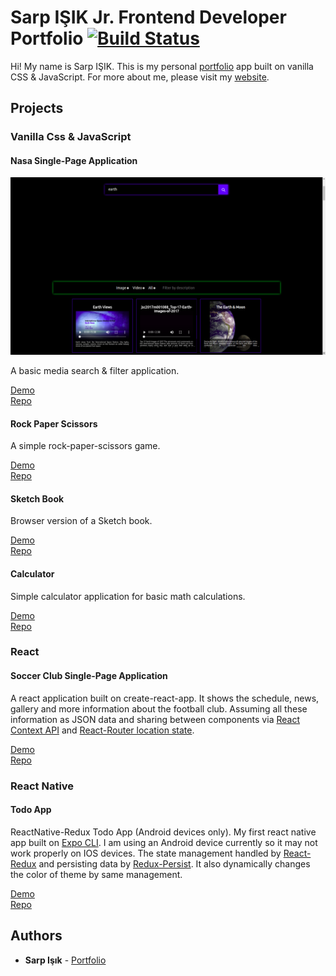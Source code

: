 # Sarp IŞIK Jr. Frontend Developer Portfolio [![Build Status](https://travis-ci.org/sarpisik/my-portfolio.svg?branch=master)](https://travis-ci.org/sarpisik/my-portfolio)

Hi! My name is Sarp IŞIK. This is my personal [portfolio](https://www.sarpisik.com/) app built on vanilla CSS & JavaScript.
For more about me, please visit my [website](https://www.sarpisik.com/).

## Projects

### Vanilla Css & JavaScript

#### Nasa Single-Page Application

![alt text](https://github.com/sarpisik/my-portfolio/blob/master/assets/images/nasa.png 'Nasa Media Search App')

A basic media search & filter application.

[Demo](https://www.sarpisik.com/nasa/index.html)\
[Repo](https://github.com/sarpisik/nasa-spa)

#### Rock Paper Scissors

A simple rock-paper-scissors game.

[Demo](https://sarpisik.github.io/rock-paper-scissors/)\
[Repo](https://github.com/sarpisik/rock-paper-scissors)

#### Sketch Book

Browser version of a Sketch book.

[Demo](https://sarpisik.github.io/etch-a-sketch/)\
[Repo](https://github.com/sarpisik/etch-a-sketch)

#### Calculator

Simple calculator application for basic math calculations.

[Demo](https://sarpisik.github.io/calculator/)\
[Repo](https://github.com/sarpisik/calculator)

### React

#### Soccer Club Single-Page Application

A react application built on create-react-app. It shows the schedule, news, gallery and more information about the football club. Assuming all these information as JSON data and sharing between components via [React Context API](https://reactjs.org/docs/context.html) and [React-Router location state](https://reacttraining.com/react-router/web/api/location).

[Demo](https://sarpisik.com/soccer-club/)\
[Repo](https://github.com/sarpisik/soccer-club-spa)

### React Native

#### Todo App

ReactNative-Redux Todo App (Android devices only). My first react native app built on [Expo CLI](https://docs.expo.io/versions/latest/). I am using an Android device currently so it may not work properly on IOS devices. The state management handled by [React-Redux](https://redux.js.org/basics/usage-with-react) and persisting data by [Redux-Persist](https://github.com/rt2zz/redux-persist). It also dynamically changes the color of theme by same management.

[Demo](https://expo.io/@sarpisik/todoapp)\
[Repo](https://github.com/sarpisik/ReactNative-TodoApp)

## Authors

- **Sarp Işık** - [Portfolio](https://www.sarpisik.com/)
